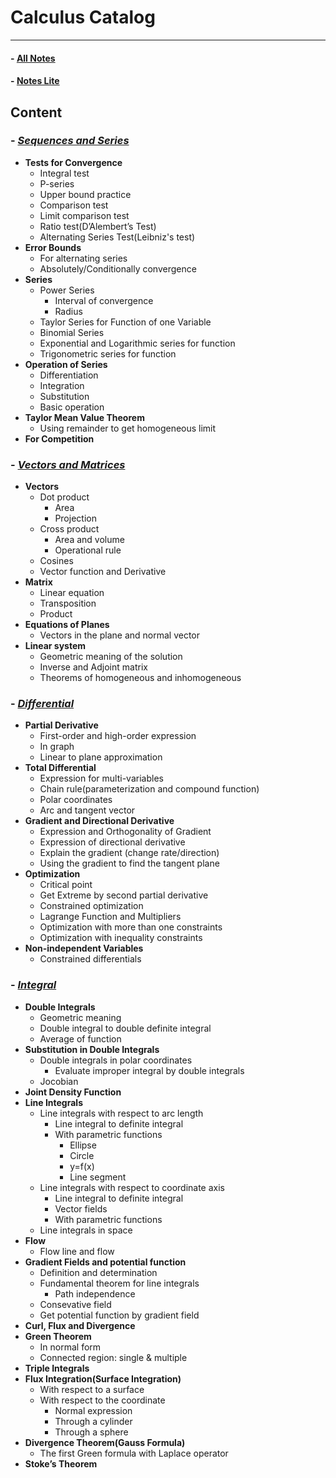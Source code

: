 # Calculus Catalog
---

#### - [All Notes](https://github.com/CZhang666/MATH/blob/master/Calculus/Calculus%20Notes%20All.pdf)
#### - [Notes Lite](https://github.com/CZhang666/MATH/blob/master/Calculus/Calculus%20Notes%20All.pdf)

## Content
### - [***Sequences and Series***](https://github.com/CZhang666/MATH/blob/master/Calculus/SEQUENCES%20AND%20SERIES.pdf)
- **Tests for Convergence**
	- Integral test
	- P-series
	- Upper bound practice
	- Comparison test
	- Limit comparison test
	- Ratio test(D’Alembert’s Test)
	- Alternating Series Test(Leibniz's test)
- **Error Bounds**
	- For alternating series
	- Absolutely/Conditionally convergence
- **Series**
	- Power Series
 		- Interval of convergence
		- Radius
	- Taylor Series for Function of one Variable
	- Binomial Series
	- Exponential and Logarithmic series for function
	- Trigonometric series for function
- **Operation of Series**
	- Differentiation
	- Integration
	- Substitution
	- Basic operation
- **Taylor Mean Value Theorem**
	- Using remainder to get homogeneous limit
- **For Competition** 

### - [***Vectors and Matrices***](https://github.com/CZhang666/MATH/blob/master/Calculus/VECTOR%26MATRICS.pdf)
- **Vectors**
	- Dot product
		- Area
		- Projection
	- Cross product
		- Area and volume
		- Operational rule
	- Cosines
	- Vector function and Derivative 
- **Matrix**
	- Linear equation
	- Transposition
	- Product
- **Equations of Planes**
	- Vectors in the plane and normal vector
- **Linear system**
	- Geometric meaning of the solution
	- Inverse and Adjoint matrix
	- Theorems of homogeneous and inhomogeneous

### - [***Differential***](https://github.com/CZhang666/MATH/blob/master/Calculus/DIFFERENTIAL.pdf)
- **Partial Derivative**
	- First-order and high-order expression 
	- In graph
	- Linear to plane approximation 
- **Total Differential**
	- Expression for multi-variables
	- Chain rule(parameterization and compound function)
	- Polar coordinates
	- Arc and tangent vector
- **Gradient and Directional Derivative**
	- Expression and Orthogonality of Gradient
	- Expression of directional derivative
	- Explain the gradient (change rate/direction)
	- Using the gradient to find the tangent plane
- **Optimization**
	- Critical point
	- Get Extreme by second partial derivative
	- Constrained optimization
	- Lagrange Function and Multipliers
	- Optimization with more than one constraints
	- Optimization with inequality constraints 
- **Non-independent Variables**
	- Constrained differentials

### - [***Integral***](https://github.com/CZhang666/MATH/blob/master/Calculus/INTEGRAL.pdf)
- **Double Integrals**
	- Geometric meaning
	- Double integral to double definite integral
	- Average of function 
- **Substitution in Double Integrals**
	- Double integrals in polar coordinates
		- Evaluate improper integral by double integrals
	- Jocobian
- **Joint Density Function**
- **Line Integrals**
	- Line integrals with respect to arc length
		- Line integral to definite integral
		- With parametric functions
			- Ellipse
			- Circle
			- y=f(x)
			- Line segment
	- Line integrals with respect to coordinate axis
		- Line integral to definite integral	
		- Vector fields
		- With parametric functions
	- Line integrals in space
- **Flow**
	- Flow line and flow
- **Gradient Fields and potential function**
	- Definition and determination
	- Fundamental theorem for line integrals
		- Path independence
	- Consevative field
	- Get potential function by gradient field 
- **Curl, Flux and Divergence**
- **Green Theorem**
	- In normal form
	- Connected region: single & multiple
- **Triple Integrals**
- **Flux Integration(Surface Integration)**
	- With respect to a surface
	- With respect to the coordinate
		- Normal expression
		- Through a cylinder
		- Through a sphere
- **Divergence Theorem(Gauss Formula)**
	- The first Green formula with Laplace operator
- **Stoke’s Theorem**
